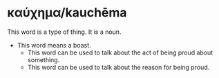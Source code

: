# καύχημα/kauchēma
This word is a type of thing. It is a noun.

* This word means a boast.
    * This word can be used to talk about the act of being proud about something.
    * This word can be used to talk about the reason for being proud. 
